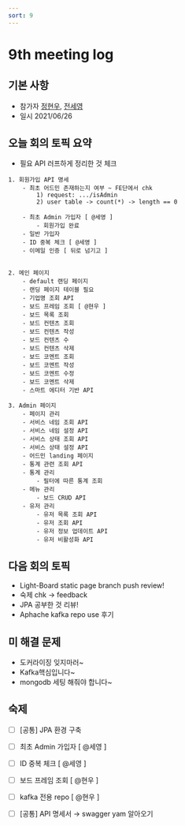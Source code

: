 ```yaml
---
sort: 9
---
```

# 9th meeting log
## 기본 사항
- 참가자 [정현우](https://github.com/Nuung), [전세영](https://github.com/SeyoungJeon)
- 일시 2021/06/26

## 오늘 회의 토픽 요약

- 필요 API 러프하게 정리한 것 체크
```
1. 회원가입 API 명세
    - 최초 어드민 존재하는지 여부 ~ FE단에서 chk
        1) request: .../isAdmin 
        2) user table -> count(*) -> length == 0

    - 최초 Admin 가입자 [ @세영 ]
        - 회원가입 완료
    - 일반 가입자
    - ID 중복 체크 [ @세영 ]
    - 이메일 인증 [ 뒤로 넘기고 ]


2. 메인 페이지
    - default 랜딩 페이지
    - 랜딩 페이지 테이블 필요
    - 기업명 조회 API
    - 보드 프레임 조회 [ @현우 ]
    - 보드 목록 조회
    - 보드 컨텐츠 조회
    - 보드 컨텐츠 작성
    - 보드 컨텐츠 수
    - 보드 컨텐츠 삭제
    - 보드 코멘트 조회
    - 보드 코멘트 작성
    - 보드 코멘트 수정
    - 보드 코멘트 삭제    
    - 스마트 에디터 기반 API

3. Admin 페이지
    - 페이지 관리
    - 서비스 네임 조회 API
    - 서비스 네임 설정 API
    - 서비스 상태 조회 API
    - 서비스 상태 설정 API
    - 어드민 landing 페이지
    - 통계 관련 조회 API
    - 통계 관리
        - 필터에 따른 통계 조회
    - 메뉴 관리
        - 보드 CRUD API
    - 유저 관리
        - 유저 목록 조회 API
        - 유저 조회 API
        - 유저 정보 업데이트 API
        - 유저 비활성화 API
```


## 다음 회의 토픽

- Light-Board static page branch push review!
- 숙제 chk -> feedback
- JPA 공부한 것 리뷰! 
- Aphache kafka repo use 후기

## 미 해결 문제

- 도커라이징 잊지마러~
- Kafka핵심입니다~
- mongodb 세팅 해줘야 합니다~

## 숙제
- [ ] [공통] JPA 환경 구축
- [ ] 최초 Admin 가입자 [ @세영 ]
- [ ] ID 중복 체크 [ @세영 ]
- [ ] 보드 프레임 조회 [ @현우 ]
- [ ] kafka 전용 repo [ @현우 ]
- [ ] [공통] API 명세서 → swagger yam 알아오기

